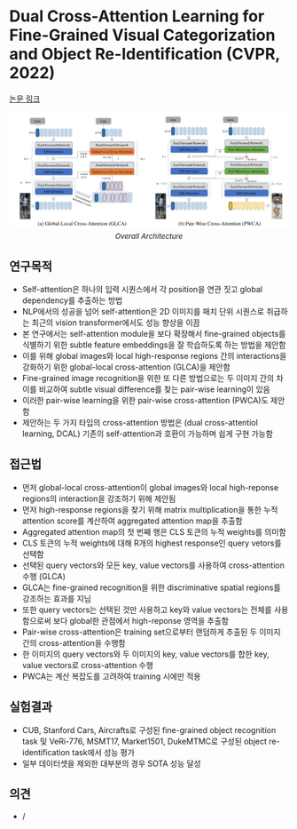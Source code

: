 # Dual Cross-Attention Learning for Fine-Grained Visual Categorization and Object Re-Identification (CVPR, 2022)

[논문 링크](https://openaccess.thecvf.com/content/CVPR2022/html/Zhu_Dual_Cross-Attention_Learning_for_Fine-Grained_Visual_Categorization_and_Object_Re-Identification_CVPR_2022_paper.html)

<p align="center">
    <img width="600" alt='fig1' src="./img/02_18_01.png?raw=true"></br>
    <em><font size=2>Overall Architecture</font></em>
</p>

## 연구목적
- Self-attention은 하나의 입력 시퀀스에서 각 position을 연관 짓고 global dependency를 추출하는 방법
- NLP에서의 성공을 넘어 self-attention은 2D 이미지를 패치 단위 시퀀스로 취급하는 최근의 vision transformer에서도 성능 향상을 이끔
- 본 연구에서는 self-attention module을 보다 확장해서 fine-grained objects를 식별하기 위한 subtle feature embeddings을 잘 학습하도록 하는 방법을 제안함
- 이를 위해 global images와 local high-response regions 간의 interactions을 강화하기 위한 global-local cross-attention (GLCA)을 제안함
- Fine-grained image recognition을 위한 또 다른 방법으로는 두 이미지 간의 차이를 비교하여 subtle visual difference를 찾는 pair-wise learning이 있음
- 이러한 pair-wise learning을 위한 pair-wise cross-attention (PWCA)도 제안함
- 제안하는 두 가지 타입의 cross-attention 방법은 (dual cross-attentiol learning, DCAL) 기존의 self-attention과 호환이 가능하며 쉽게 구현 가능함

## 접근법
- 먼저 global-local cross-attention이 global images와 local high-reponse regions의 interaction을 강조하기 위해 제안됨
- 먼저 high-response regions을 찾기 위해 matrix multiplication을 통한 누적 attention score를 계산하여 aggregated attention map을 추출함
- Aggregated attention map의 첫 번째 행은 CLS 토큰의 누적 weights를 의미함
- CLS 토큰의 누적 weights에 대해 R개의 highest response인 query vetors를 선택함
- 선택된 query vectors와 모든 key, value vectors를 사용하여 cross-attention 수행 (GLCA)
- GLCA는 fine-grained recognition을 위한 discriminative spatial regions를 강조하는 효과를 지님
- 또한 query vectors는 선택된 것만 사용하고 key와 value vectors는 전체를 사용함으로써 보다 global한 관점에서 high-reponse 영역을 추출함
- Pair-wise cross-attention은 training set으로부터 랜덤하게 추출된 두 이미지 간의 cross-attention을 수행함
- 한 이미지의 query vectors와 두 이미지의 key, value vectors를 합한 key, value vectors로 cross-attention 수행
- PWCA는 계산 복잡도를 고려하여 training 시에만 적용

## 실험결과
- CUB, Stanford Cars, Aircrafts로 구성된 fine-grained object recognition task 및 VeRi-776, MSMT17, Market1501, DukeMTMC로 구성된 object re-identification task에서 성능 평가
- 일부 데이터셋을 제외한 대부분의 경우 SOTA 성능 달성

## 의견
- /